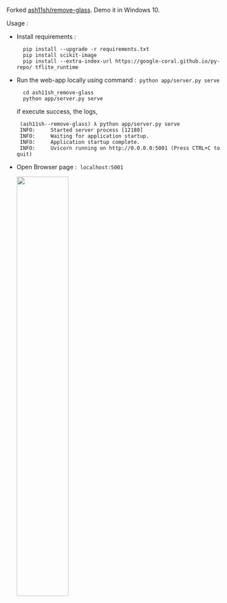 Forked [ash11sh/remove-glass](https://github.com/ash11sh/remove-glass). Demo it in Windows 10.

Usage :

- Install requirements :

  ```
    pip install --upgrade -r requirements.txt
    pip install scikit-image
    pip install --extra-index-url https://google-coral.github.io/py-repo/ tflite_runtime
  ```


- Run the web-app locally using command : &nbsp;`python app/server.py serve`

  ```
    cd ash11sh_remove-glass
    python app/server.py serve
  ```
   if execute success, the logs,

   ```
    (ash11sh--remove-glass) λ python app/server.py serve
    INFO:     Started server process [12180]
    INFO:     Waiting for application startup.
    INFO:     Application startup complete.
    INFO:     Uvicorn running on http://0.0.0.0:5001 (Press CTRL+C to quit)
   ```

- Open Browser page : &nbsp;`localhost:5001`

   <img src="https://github.com/tingkts/CycleGAN-GlassesRemoval-from-ash11sh_remove-glass/blob/main-notes/localhost%EF%BC%9A5001.png" width="50%" height="50%">
